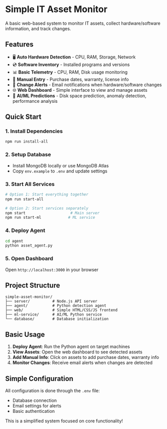 # Simple IT Asset Monitor

A basic web-based system to monitor IT assets, collect hardware/software information, and track changes.

## Features

- 🖥️ **Auto Hardware Detection** - CPU, RAM, Storage, Network
- 💿 **Software Inventory** - Installed programs and versions
- 📊 **Basic Telemetry** - CPU, RAM, Disk usage monitoring
- 📝 **Manual Entry** - Purchase dates, warranty, license info
- 🚨 **Change Alerts** - Email notifications when hardware/software changes
- 🌐 **Web Dashboard** - Simple interface to view and manage assets
- 🤖 **AI/ML Predictions** - Disk space prediction, anomaly detection, performance analysis

## Quick Start

### 1. Install Dependencies
```bash
npm run install-all
```

### 2. Setup Database
- Install MongoDB locally or use MongoDB Atlas
- Copy `env.example` to `.env` and update settings

### 3. Start All Services
```bash
# Option 1: Start everything together
npm run start-all

# Option 2: Start services separately
npm start                    # Main server
npm run start-ml            # ML service
```

### 4. Deploy Agent
```bash
cd agent
python asset_agent.py
```

### 5. Open Dashboard
Open `http://localhost:3000` in your browser

## Project Structure

```
simple-asset-monitor/
├── server/          # Node.js API server
├── agent/           # Python detection agent
├── web/             # Simple HTML/CSS/JS frontend
├── ml-service/      # AI/ML Python service
└── database/        # Database initialization
```

## Basic Usage

1. **Deploy Agent**: Run the Python agent on target machines
2. **View Assets**: Open the web dashboard to see detected assets
3. **Add Manual Info**: Click on assets to add purchase dates, warranty info
4. **Monitor Changes**: Receive email alerts when changes are detected

## Simple Configuration

All configuration is done through the `.env` file:
- Database connection
- Email settings for alerts
- Basic authentication

This is a simplified system focused on core functionality!
